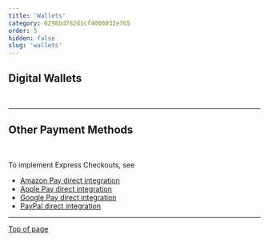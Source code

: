 ```yaml
---
title: 'Wallets'
category: 6298bd782d1cf4006032e765
order: 5
hidden: false
slug: 'wallets'
--- 
```

## Digital Wallets

<Cards columns={4}>
  <Card
    title="Amazon Pay"
    href="/docs/amazon-pay/"
    icon="https://raw.githubusercontent.com/MultiSafepay/MultiSafepay-icons/master/methods/amazonpay.svg"
  />
  <Card
    title="Apple Pay"
    href="/docs/apple-pay/"
    icon="https://raw.githubusercontent.com/MultiSafepay/MultiSafepay-icons/master/methods/applepay.svg"
  />
  <Card
    title="Google Pay"
    href="/docs/google-pay/"
    icon="https://raw.githubusercontent.com/MultiSafepay/MultiSafepay-icons/master/methods/googlepay.svg"
  />
  <Card
    title="PayPal"
    href="/docs/paypal/"
    icon="https://raw.githubusercontent.com/MultiSafepay/MultiSafepay-icons/master/methods/paypal.svg"
  />
</Cards>

<br />

***

## Other Payment Methods

<Cards columns={4}>
  <Card
    title="Alipay"
    href="/docs/alipay/"
    icon="https://raw.githubusercontent.com/MultiSafepay/MultiSafepay-icons/master/methods/alipay.svg"
  />
  <Card
    title="Alipay+"
    href="/docs/alipay-plus/"
    icon="https://raw.githubusercontent.com/MultiSafepay/MultiSafepay-icons/master/methods/alipayplus.svg"
  />
  <Card
    title="WeChat Pay"
    href="/docs/wechat-pay/"
    icon="https://raw.githubusercontent.com/MultiSafepay/MultiSafepay-icons/master/methods/wechatpay.svg"
  />
</Cards>


<br />

To implement Express Checkouts, see 

* [Amazon Pay direct integration](/docs/amazon-pay-direct)
* [Apple Pay direct integration](/docs/apple-pay-direct)
* [Google Pay direct integration](/docs/google-pay-direct)
* [PayPal direct integration](/docs/paypal-direct)

***

[Top of page](#)